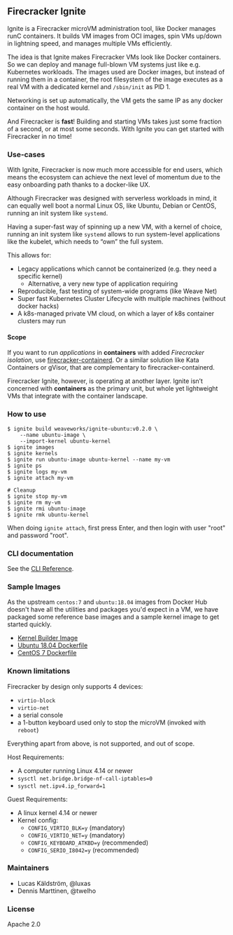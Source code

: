 ## Firecracker Ignite

Ignite is a Firecracker microVM administration tool, like Docker manages
runC containers.
It builds VM images from OCI images, spin VMs up/down in lightning speed,
and manages multiple VMs efficiently.

The idea is that Ignite makes Firecracker VMs look like Docker containers.
So we can deploy and manage full-blown VM systems just like e.g. Kubernetes workloads.
The images used are Docker images, but instead of running them in a container, the root
filesystem of the image executes as a real VM with a dedicated kernel and `/sbin/init` as
PID 1.

Networking is set up automatically, the VM gets the same IP as any docker
container on the host would.

And Firecracker is **fast**! Building and starting VMs takes just some fraction of a second, or
at most some seconds. With Ignite you can get started with Firecracker in no time!

### Use-cases

With Ignite, Firecracker is now much more accessible for end users, which means the ecosystem
can achieve the next level of momentum due to the easy onboarding path thanks to a docker-like UX.

Although Firecracker was designed with serverless workloads in mind, it can equally well boot a
normal Linux OS, like Ubuntu, Debian or CentOS, running an init system like `systemd`.

Having a super-fast way of spinning up a new VM, with a kernel of choice, running an init system
like `systemd` allows to run system-level applications like the kubelet, which needs to “own” the full system.

This allows for:
* Legacy applications which cannot be containerized (e.g. they need a specific kernel)
  * Alternative, a very new type of application requiring 
* Reproducible, fast testing of system-wide programs (like Weave Net)
* Super fast Kubernetes Cluster Lifecycle with multiple machines (without docker hacks)
* A k8s-managed private VM cloud, on which a layer of k8s container clusters may run

#### Scope

If you want to run _applications_ in **containers** with added _Firecracker isolation_, use
[firecracker-containerd](https://github.com/firecracker-microvm/firecracker-containerd).
Or a similar solution like Kata Containers or gVisor, that are complementary to firecracker-containerd.

Firecracker Ignite, however, is operating at another layer. Ignite isn’t concerned with **containers**
as the primary unit, but whole yet lightweight VMs that integrate with the container landscape.

### How to use

```console
$ ignite build weaveworks/ignite-ubuntu:v0.2.0 \
    --name ubuntu-image \
    --import-kernel ubuntu-kernel
$ ignite images
$ ignite kernels
$ ignite run ubuntu-image ubuntu-kernel --name my-vm
$ ignite ps
$ ignite logs my-vm
$ ignite attach my-vm

# Cleanup
$ ignite stop my-vm
$ ignite rm my-vm
$ ignite rmi ubuntu-image
$ ignite rmk ubuntu-kernel
```

When doing `ignite attach`, first press Enter, and then
login with user "root" and password "root".

### CLI documentation

See the [CLI Reference](docs/cli/ignite.md).

### Sample Images

As the upstream `centos:7` and `ubuntu:18.04` images from Docker Hub doesn't
have all the utilities and packages you'd expect in a VM, we have packaged some
reference base images and a sample kernel image to get started quickly.

 - [Kernel Builder Image](images/kernel/Dockerfile)
 - [Ubuntu 18.04 Dockerfile](images/ubuntu/Dockerfile)
 - [CentOS 7 Dockerfile](images/ubuntu/Dockerfile)

### Known limitations

Firecracker by design only supports 4 devices:
 - `virtio-block`
 - `virtio-net`
 - a serial console
 - a 1-button keyboard used only to stop the microVM (invoked with `reboot`)

Everything apart from above, is not supported, and out of scope.

Host Requirements:
 - A computer running Linux 4.14 or newer
 - `sysctl net.bridge.bridge-nf-call-iptables=0`
 - `sysctl net.ipv4.ip_forward=1`

Guest Requirements:
 - A linux kernel 4.14 or newer
 - Kernel config:
   - `CONFIG_VIRTIO_BLK=y` (mandatory)
   - `CONFIG_VIRTIO_NET=y` (mandatory)
   - `CONFIG_KEYBOARD_ATKBD=y` (recommended)
   - `CONFIG_SERIO_I8042=y` (recommended)

### Maintainers

- Lucas Käldström, @luxas
- Dennis Marttinen, @twelho

### License

Apache 2.0

